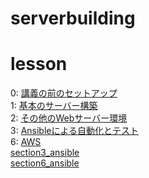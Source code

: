 # serverbuilding

# lesson                                                                    
0: [講義の前のセットアップ](section0.md)  
1: [基本のサーバー構築](section1.md)  
2: [その他のWebサーバー環境](section2.md)  
3: [Ansibleによる自動化とテスト](section3.md)  
6: [AWS](section6.md)  
 [section3_ansible](section3)  
 [section6_ansible](section6)  
